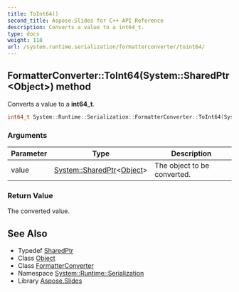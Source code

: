 ```yaml
---
title: ToInt64()
second_title: Aspose.Slides for C++ API Reference
description: Converts a value to a int64_t.
type: docs
weight: 118
url: /system.runtime.serialization/formatterconverter/toint64/
---
```

## FormatterConverter::ToInt64(System::SharedPtr\<Object\>) method


Converts a value to a **int64_t**.

```cpp
int64_t System::Runtime::Serialization::FormatterConverter::ToInt64(System::SharedPtr<Object> value) override
```


### Arguments

| Parameter | Type | Description |
| --- | --- | --- |
| value | [System::SharedPtr](../../../system/sharedptr/)\<[Object](../../../system/object/)\> | The object to be converted. |

### Return Value

The converted value.

## See Also

* Typedef [SharedPtr](../../../system/sharedptr/)
* Class [Object](../../../system/object/)
* Class [FormatterConverter](../)
* Namespace [System::Runtime::Serialization](../../)
* Library [Aspose.Slides](../../../)